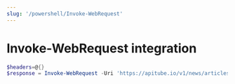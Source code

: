 ```yaml
---
slug: '/powershell/Invoke-WebRequest'
---
```


# Invoke-WebRequest integration

```powershell
$headers=@{}
$response = Invoke-WebRequest -Uri 'https://apitube.io/v1/news/articles?limit=250&api_key=YOUR_API_KEY' -Method GET -Headers $headers
```
